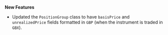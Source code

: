 **New Features**

* Updated the `PositionGroup` class to have `basisPrice` and `unrealizedPrice` fields formatted in `GBP` (when the instrument is traded in `GBX`).
